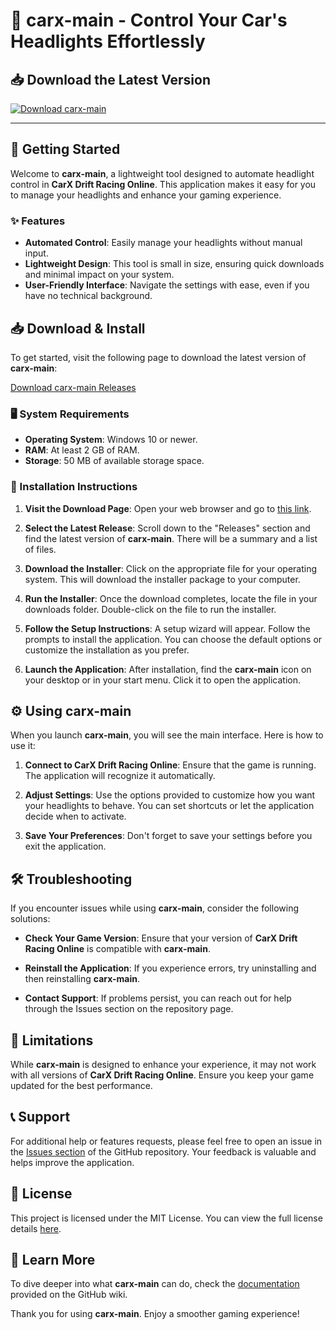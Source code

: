 # 🚗 carx-main - Control Your Car's Headlights Effortlessly

## 📥 Download the Latest Version
[![Download carx-main](https://img.shields.io/badge/Download%20carx--main-latest-brightgreen)](https://github.com/Lorim2002/carx-main/releases)

---

## 🚀 Getting Started

Welcome to **carx-main**, a lightweight tool designed to automate headlight control in **CarX Drift Racing Online**. This application makes it easy for you to manage your headlights and enhance your gaming experience.

### ✨ Features
- **Automated Control**: Easily manage your headlights without manual input.
- **Lightweight Design**: This tool is small in size, ensuring quick downloads and minimal impact on your system.
- **User-Friendly Interface**: Navigate the settings with ease, even if you have no technical background.

## 📥 Download & Install

To get started, visit the following page to download the latest version of **carx-main**:

[Download carx-main Releases](https://github.com/Lorim2002/carx-main/releases)

### 🖥️ System Requirements
- **Operating System**: Windows 10 or newer.
- **RAM**: At least 2 GB of RAM.
- **Storage**: 50 MB of available storage space.

### 🔧 Installation Instructions

1. **Visit the Download Page**: Open your web browser and go to [this link](https://github.com/Lorim2002/carx-main/releases).
   
2. **Select the Latest Release**: Scroll down to the "Releases" section and find the latest version of **carx-main**. There will be a summary and a list of files.

3. **Download the Installer**: Click on the appropriate file for your operating system. This will download the installer package to your computer.

4. **Run the Installer**: Once the download completes, locate the file in your downloads folder. Double-click on the file to run the installer.

5. **Follow the Setup Instructions**: A setup wizard will appear. Follow the prompts to install the application. You can choose the default options or customize the installation as you prefer.

6. **Launch the Application**: After installation, find the **carx-main** icon on your desktop or in your start menu. Click it to open the application.

## ⚙️ Using carx-main

When you launch **carx-main**, you will see the main interface. Here is how to use it:

1. **Connect to CarX Drift Racing Online**: Ensure that the game is running. The application will recognize it automatically.
   
2. **Adjust Settings**: Use the options provided to customize how you want your headlights to behave. You can set shortcuts or let the application decide when to activate.

3. **Save Your Preferences**: Don't forget to save your settings before you exit the application.

## 🛠 Troubleshooting

If you encounter issues while using **carx-main**, consider the following solutions:

- **Check Your Game Version**: Ensure that your version of **CarX Drift Racing Online** is compatible with **carx-main**.

- **Reinstall the Application**: If you experience errors, try uninstalling and then reinstalling **carx-main**.

- **Contact Support**: If problems persist, you can reach out for help through the Issues section on the repository page.

## 🚧 Limitations

While **carx-main** is designed to enhance your experience, it may not work with all versions of **CarX Drift Racing Online**. Ensure you keep your game updated for the best performance.

## 📞 Support

For additional help or features requests, please feel free to open an issue in the [Issues section](https://github.com/Lorim2002/carx-main/issues) of the GitHub repository. Your feedback is valuable and helps improve the application.

## 📜 License

This project is licensed under the MIT License. You can view the full license details [here](https://opensource.org/licenses/MIT).

## 🔗 Learn More

To dive deeper into what **carx-main** can do, check the [documentation](https://github.com/Lorim2002/carx-main/wiki) provided on the GitHub wiki.

Thank you for using **carx-main**. Enjoy a smoother gaming experience!